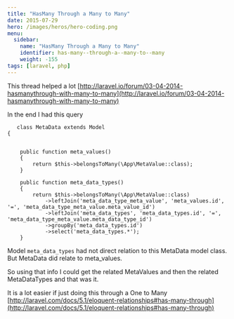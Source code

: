 ```yaml
---
title: "HasMany Through a Many to Many"
date: 2015-07-29
hero: /images/heros/hero-coding.png
menu:
  sidebar:
    name: "HasMany Through a Many to Many"
    identifier: has-many--through-a--many-to--many
    weight: -155
tags: [laravel, php]
---
```


This thread helped a lot [http://laravel.io/forum/03-04-2014-hasmanythrough-with-many-to-many](http://laravel.io/forum/03-04-2014-hasmanythrough-with-many-to-many)

In the end I had this query 


~~~
   class MetaData extends Model 
{


    public function meta_values()
    {
        return $this->belongsToMany(\App\MetaValue::class);
    }

    public function meta_data_types()
    {
        return $this->belongsToMany(\App\MetaValue::class)
            ->leftJoin('meta_data_type_meta_value', 'meta_values.id', '=', 'meta_data_type_meta_value.meta_value_id')
            ->leftJoin('meta_data_types', 'meta_data_types.id', '=', 'meta_data_type_meta_value.meta_data_type_id')
            ->groupBy('meta_data_types.id')
            ->select('meta_data_types.*');
    }
~~~

Model `meta_data_types` had not direct relation to this MetaData model class. But MetaData did relate to meta_values.

So using that info I could get the related MetaValues and then the related MetaDataTypes and that was it.

It is a lot easier if just doing this through a One to Many [http://laravel.com/docs/5.1/eloquent-relationships#has-many-through](http://laravel.com/docs/5.1/eloquent-relationships#has-many-through)